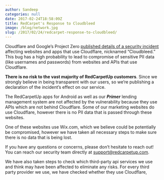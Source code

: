 ```yaml
---
author: Sandeep
categories: null
date: 2017-02-24T18:58:09Z
title: RedCarpet's Response to Cloudbleed
image: /blog/network.jpg
slug: /2017/02/24/redcarpet-response-to-cloudbleed/
---
```


Cloudflare and Google’s Project Zero [published details of a security incident](https://blog.cloudflare.com/incident-report-on-memory-leak-caused-by-Cloudflare-parser-bug/)  affecting websites and apps that use Cloudflare, nicknamed “Cloudbleed.” This bug has a high probability to lead to compromise of sensitive PII data (like usernames and passwords) from websites and APIs that use Cloudflare.

**There is no risk to the vast majority of RedCarpetUp customers**. Since we strongly believe in being transparent with our users, so we’re publishing a declaration of the incident’s effect on our service.

The RedCarpetUp apps for Android as well as our ***Primer*** lending management system are not affected by the vulnerability because they use APIs which are not behind Cloudflare. Some of our marketing websites do use Cloudflare, however there is no PII data that is passed through these websites.

One of these websites use Wix.com, which we believe could be potentially be compromised, however we have taken all necessary steps to make sure there is no data that is being lost.

If you have any questions or concerns, please don’t hesitate to reach out! You can reach our security team directly at support@redcarpetup.com.

We have also taken steps to check which third-party api services we use and think may have been affected to eliminate any risks. For every third party provider we use, we have checked whether they use Cloudflare,
